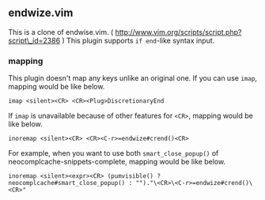 ## endwize.vim

This is a clone of endwise.vim. ( http://www.vim.org/scripts/script.php?script\_id=2386 )
This plugin supports `if end`-like syntax input.

### mapping

This plugin doesn't map any keys unlike an original one.
If you can use `imap`, mapping would be like below.

```
imap <silent><CR> <CR><Plug>DiscretionaryEnd
```

If `imap` is unavailable because of other features for `<CR>`,
mapping would be like below.

```
inoremap <silent><CR> <CR><C-r>=endwize#crend()<CR>
```

For example, when you want to use both `smart_close_popup()` of neocomplcache-snippets-complete,
mapping would be like below.

```
inoremap <silent><expr><CR> (pumvisible() ? neocomplcache#smart_close_popup() : "")."\<CR>\<C-r>=endwize#crend()\<CR>"
```
